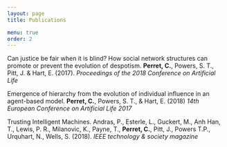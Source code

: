 ```yaml
---
layout: page
title: Publications

menu: true
order: 2
---
```


Can justice be fair when it is blind? How social network structures can promote or prevent the evolution of despotism. **Perret, C.**, Powers, S. T., Pitt, J. & Hart, E. (2017). *Proceedings of the 2018 Conference on Artificial Life*

Emergence of hierarchy from the evolution of individual influence in an agent-based model. **Perret, C.**, Powers, S. T., & Hart, E. (2018) *14th European Conference on Artificial Life 2017*

Trusting Intelligent Machines. Andras, P., Esterle, L., Guckert, M., Anh Han, T., Lewis, P. R., Milanovic, K., Payne, T., **Perret, C.**, Pitt, J., Powers T.P., Urquhart, N., Wells, S. (2018). *IEEE technology & society magazine*